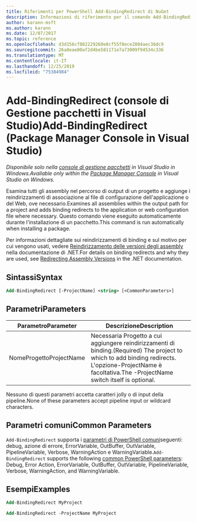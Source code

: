 ```yaml
---
title: Riferimenti per PowerShell Add-BindingRedirect di NuGet
description: Informazioni di riferimento per il comando Add-BindingRedirect di PowerShell nella console di gestione pacchetti NuGet in Visual Studio.
author: karann-msft
ms.author: karann
ms.date: 12/07/2017
ms.topic: reference
ms.openlocfilehash: d3d156cf882229260e8cf55f8ece2804aec36dc9
ms.sourcegitcommit: 26a8eae00af2d4be581171e7a73009f94534c336
ms.translationtype: MT
ms.contentlocale: it-IT
ms.lasthandoff: 12/25/2019
ms.locfileid: "75384984"
---
```

# <a name="add-bindingredirect-package-manager-console-in-visual-studio"></a><span data-ttu-id="a816d-103">Add-BindingRedirect (console di Gestione pacchetti in Visual Studio)</span><span class="sxs-lookup"><span data-stu-id="a816d-103">Add-BindingRedirect (Package Manager Console in Visual Studio)</span></span>

<span data-ttu-id="a816d-104">*Disponibile solo nella [console di gestione pacchetti](../../consume-packages/install-use-packages-powershell.md) in Visual Studio in Windows.*</span><span class="sxs-lookup"><span data-stu-id="a816d-104">*Available only within the [Package Manager Console](../../consume-packages/install-use-packages-powershell.md) in Visual Studio on Windows.*</span></span>

<span data-ttu-id="a816d-105">Esamina tutti gli assembly nel percorso di output di un progetto e aggiunge i reindirizzamenti di associazione al file di configurazione dell'applicazione o del Web, ove necessario.</span><span class="sxs-lookup"><span data-stu-id="a816d-105">Examines all assemblies within the output path for a project and adds binding redirects to the application or web configuration file where necessary.</span></span> <span data-ttu-id="a816d-106">Questo comando viene eseguito automaticamente durante l'installazione di un pacchetto.</span><span class="sxs-lookup"><span data-stu-id="a816d-106">This command is run automatically when installing a package.</span></span>

<span data-ttu-id="a816d-107">Per informazioni dettagliate sui reindirizzamenti di binding e sul motivo per cui vengono usati, vedere [Reindirizzamento delle versioni degli assembly](/dotnet/framework/configure-apps/redirect-assembly-versions) nella documentazione di .NET.</span><span class="sxs-lookup"><span data-stu-id="a816d-107">For details on binding redirects and why they are used, see [Redirecting Assembly Versions](/dotnet/framework/configure-apps/redirect-assembly-versions) in the .NET documentation.</span></span>

## <a name="syntax"></a><span data-ttu-id="a816d-108">Sintassi</span><span class="sxs-lookup"><span data-stu-id="a816d-108">Syntax</span></span>

```ps
Add-BindingRedirect [-ProjectName] <string> [<CommonParameters>]
```

## <a name="parameters"></a><span data-ttu-id="a816d-109">Parametri</span><span class="sxs-lookup"><span data-stu-id="a816d-109">Parameters</span></span>

| <span data-ttu-id="a816d-110">Parametro</span><span class="sxs-lookup"><span data-stu-id="a816d-110">Parameter</span></span> | <span data-ttu-id="a816d-111">Descrizione</span><span class="sxs-lookup"><span data-stu-id="a816d-111">Description</span></span> |
| --- | --- |
| <span data-ttu-id="a816d-112">NomeProgetto</span><span class="sxs-lookup"><span data-stu-id="a816d-112">ProjectName</span></span> | <span data-ttu-id="a816d-113">Necessaria Progetto a cui aggiungere reindirizzamenti di binding.</span><span class="sxs-lookup"><span data-stu-id="a816d-113">(Required) The project to which to add binding redirects.</span></span> <span data-ttu-id="a816d-114">L'opzione-ProjectName è facoltativa.</span><span class="sxs-lookup"><span data-stu-id="a816d-114">The -ProjectName switch itself is optional.</span></span> |

<span data-ttu-id="a816d-115">Nessuno di questi parametri accetta caratteri jolly o di input della pipeline.</span><span class="sxs-lookup"><span data-stu-id="a816d-115">None of these parameters accept pipeline input or wildcard characters.</span></span>

## <a name="common-parameters"></a><span data-ttu-id="a816d-116">Parametri comuni</span><span class="sxs-lookup"><span data-stu-id="a816d-116">Common Parameters</span></span>

<span data-ttu-id="a816d-117">`Add-BindingRedirect` supporta i [parametri di PowerShell comuni](https://go.microsoft.com/fwlink/?LinkID=113216)seguenti: debug, azione di errore, ErrorVariable, OutBuffer, OutVariable, PipelineVariable, Verbose, WarningAction e WarningVariable.</span><span class="sxs-lookup"><span data-stu-id="a816d-117">`Add-BindingRedirect` supports the following [common PowerShell parameters](https://go.microsoft.com/fwlink/?LinkID=113216): Debug, Error Action, ErrorVariable, OutBuffer, OutVariable, PipelineVariable, Verbose, WarningAction, and WarningVariable.</span></span>

## <a name="examples"></a><span data-ttu-id="a816d-118">Esempi</span><span class="sxs-lookup"><span data-stu-id="a816d-118">Examples</span></span>

```ps
Add-BindingRedirect MyProject

Add-BindingRedirect -ProjectName MyProject
```